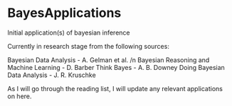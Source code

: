 # BayesApplications
Initial application(s) of bayesian inference

Currently in research stage from the following sources:

Bayesian Data Analysis - A. Gelman et al. /n
Bayesian Reasoning and Machine Learning - D. Barber
Think Bayes - A. B. Downey
Doing Bayesian Data Analysis - J. R. Kruschke

As I will go through the reading list, I will update any relevant applications on here.
